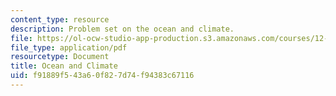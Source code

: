 ```yaml
---
content_type: resource
description: Problem set on the ocean and climate.
file: https://ol-ocw-studio-app-production.s3.amazonaws.com/courses/12-842-climate-physics-and-chemistry-fall-2008/f91889f543a60f827d74f94383c67116_ps4.pdf
file_type: application/pdf
resourcetype: Document
title: Ocean and Climate
uid: f91889f5-43a6-0f82-7d74-f94383c67116
---
```

